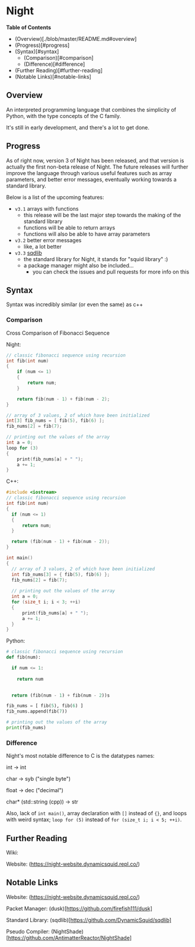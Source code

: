 # Night

**Table of Contents**

- (Overview)[./blob/master/README.md#overview]
- (Progress)[#progress]
- (Syntax)[#syntax]
  - (Comparison)[#comparison]
  - (Difference)[#difference]
- (Further Reading)[#further-reading]
- (Notable Links)[#notable-links]

## Overview

An interpreted programming language that combines the simplicity of Python, with the type concepts of the C family.

It's still in early development, and there's a lot to get done.

## Progress

As of right now, version 3 of Night has been released, and that version is actually the first non-beta release of Night. The future releases will further improve the language through various useful features such as array parameters, and better error messages, eventually working towards a standard library.

Below is a list of the upcoming features:

- `v3.1` arrays with functions
  - this release will be the last major step towards the making of the standard library
  - functions will be able to return arrays
  - functions will also be able to have array parameters
- `v3.2` better error messages
  - like, a lot better
- `v3.3` [sqdlib](https://github.com/DynamicSquid/sqdlib)
  - the standard library for Night, it stands for "squid library" :)
  - a package manager might also be included...
    - you can check the issues and pull requests for more info on this

## Syntax

Syntax was incredibly similar (or even the same) as c++

### Comparison

Cross Comparison of Fibonacci Sequence

Night:

```cpp
// classic fibonacci sequence using recursion
int fib(int num)
{
    if (num <= 1)
    {
        return num;
    }

    return fib(num - 1) + fib(num - 2);
}

// array of 3 values, 2 of which have been initialized
int[3] fib_nums = [ fib(5), fib(6) ];
fib_nums[2] = fib(7);

// printing out the values of the array
int a = 0;
loop for (3)
{
    print(fib_nums[a] + " ");
    a += 1;
}
```

C++:

```c++
#include <iostream>
// classic fibonacci sequence using recursion
int fib(int num)
{
  if (num <= 1)
  {
      return num;
  }

  return (fib(num - 1) + fib(num - 2));
}

int main()
{
  // array of 3 values, 2 of which have been initialized
  int fib_nums[3] = { fib(5), fib(6) };
  fib_nums[2] = fib(7);
  
  // printing out the values of the array
  int a = 0;
  for (size_t i; i < 3; ++i)
  {
      print(fib_nums[a] + " ");
      a += 1;
  }
}
```

Python:

```python
# classic fibonacci sequence using recursion
def fib(num):

  if num <= 1:
    
    return num
    

  return (fib(num - 1) + fib(num - 2))s

fib_nums = [ fib(5), fib(6) ]
fib_nums.append(fib(7))

# printing out the values of the array
print(fib_nums)
```

### Difference

Night's most notable difference to C is the datatypes names:

int -> int

char -> syb ("single byte")

float -> dec ("decimal")

char* (std::string (cpp)) -> str

Also, lack of `int main()`, array declaration with `[]` instead of `{}`, and loops
with weird syntax; `loop for (5)` instead of `for (size_t i; i < 5; ++i)`.

## Further Reading

Wiki:

Website: (https://night-website.dynamicsquid.repl.co/)

## Notable Links

Website: (https://night-website.dynamicsquid.repl.co/)

Packet Manager: (dusk)[https://github.com/firefish111/dusk]

Standard Library: (sqdlib)[https://github.com/DynamicSquid/sqdlib]

Pseudo Compiler: (NightShade)[https://github.com/AntimatterReactor/NightShade]
